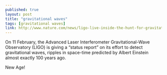 ```yaml
---
published: true
layout: post
title: "gravitational waves"
tags: [gravitational waves]
link: http://www.nature.com/news/ligo-live-inside-the-hunt-for-gravitational-waves-1.19344
---
```


On 11 February, the Advanced Laser Interferometer Gravitational-Wave Observatory (LIGO) is giving a “status report” on its effort to detect gravitational waves, ripples in space-time predicted by Albert Einstein almost exactly 100 years ago.

New Age!
